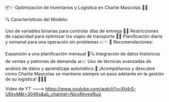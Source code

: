 📦✨ Optimización de Inventarios y Logística en Charlie Mascotas 🐾🚚

🔍 Características del Modelo:

Uso de variables binarias para controlar días de entrega 📅✅
Restricciones de capacidad para optimizar los viajes de transporte 🚚🔄
Planificación diaria y semanal para una operación sin problemas 📈✨
🔮 Recomendaciones:

Expansión a una planificación mensual 📆🔍
Integración de datos históricos de ventas y patrones de demanda 📊📈
Uso de técnicas avanzadas de análisis de datos y aprendizaje automático 🤖
¡Acompáñanos y descubre cómo Charlie Mascotas se mantiene siempre un paso adelante en la gestión de su logística! 🐶🐱🚀

Video de YT ---> https://www.youtube.com/watch?v=Xh4rS-UEkyM&t=3046s&ab_channel=NicoReyesRuiz
